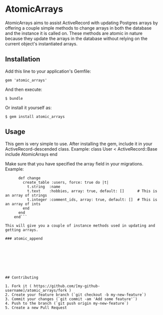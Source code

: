 # AtomicArrays

AtomicArrays aims to assist ActiveRecord with updating Postgres arrays by offering a couple simple methods to change arrays in both the database and the instance it is called on. These methods are atomic in nature because they update the arrays in the database without relying on the current object's instantiated arrays.

## Installation

Add this line to your application's Gemfile:

    gem 'atomic_arrays'

And then execute:

    $ bundle

Or install it yourself as:

    $ gem install atomic_arrays

## Usage
This gem is very simple to use. After installing the gem, include it in your ActiveRecord-descended class. Example:
    class User < ActiveRecord::Base
      include AtomicArrays
    end

Make sure that you have specified the array field in your migrations. Example:
```class CreateUsers < ActiveRecord::Migration
      def change
        create_table :users, force: true do |t|
          t.string  :name
          t.text    :hobbies, array: true, default: []      # This is an array of strings
          t.integer :comment_ids, array: true, default: []  # This is an array of ints
        end
      end
    end```

This will give you a couple of instance methods used in updating and getting arrays.

### atomic_append




    
    
    

## Contributing

1. Fork it ( https://github.com/[my-github-username]/atomic_arrays/fork )
2. Create your feature branch (`git checkout -b my-new-feature`)
3. Commit your changes (`git commit -am 'Add some feature'`)
4. Push to the branch (`git push origin my-new-feature`)
5. Create a new Pull Request
